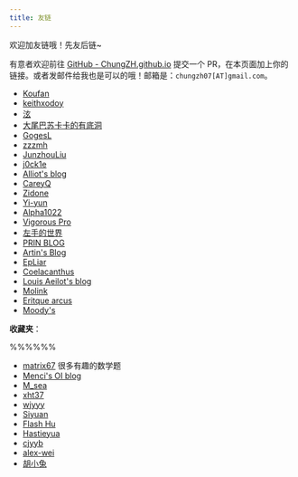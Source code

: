 ```yaml
---
title: 友链
---
```


欢迎加友链哦！先友后链~

有意者欢迎前往 [GitHub - ChungZH.github.io](https://github.com/ChungZH/ChungZH.github.io) 提交一个 PR，在本页面加上你的链接。或者发邮件给我也是可以的哦！邮箱是：`chungzh07[AT]gmail.com`。

- [Koufan](https://keith-koufan.github.io/)
- [keithxodoy](https://www.edmath.cn/)
- [泫](https://blog.cugxuan.cn)
- [大尾巴苏卡卡的有底洞](https://blog.skk.moe)
- [GogesL](https://lyq.blogd.club)
- [zzzmh](https://zzzmh.cn)
- [JunzhouLiu](https://liujunzhou.top/) 
- [j0ck1e](https://blog.j0ck1e.com)
- [Alliot's blog](https://www.iots.vip)
- [CareyQ](https://careyq.cool)
- [Zidone](https://www.aye.ink)
- [Yi-yun](https://yi-yun.github.io/)
- [Alpha1022](https://www.alpha1022.me/)
- [Vigorous Pro](https://www.wevg.org/)
- [左手的世界](https://amazingrise.net/)
- [PRIN BLOG](https://printempw.github.io/)
- [Artin's Blog](https://lengthmin.me/)
- [EpLiar](https://epliar.com/)
- [Coelacanthus](https://blog.lhwcrt.top/)
- [Louis Aeilot's blog](https://aeilot.vercel.app/)
- [Molink](https://mol.ink)
- [Eritque arcus](https://ikuyo.dev/)
- [Moody's](https://mooody.me)

**收藏夹**：

%%%%%%

- [matrix67](http://www.matrix67.com/blog/) 很多有趣的数学题
- [Menci's OI blog](https://oi.men.ci/)
- [M_sea](https://m-sea-blog.com/)
- [xht37](https://www.xht37.com/)
- [wjyyy](http://www.wjyyy.top/)
- [Siyuan](https://blog.siyuanw.cn/)
- [Flash Hu](https://www.cnblogs.com/flashhu/)
- [Hastieyua](https://www.cnblogs.com/hyfhaha)
- [cjyyb](https://www.cnblogs.com/cjyyb/)
- [alex-wei](https://www.cnblogs.com/alex-wei)
- [胡小兔](https://www.cnblogs.com/RabbitHu/)
